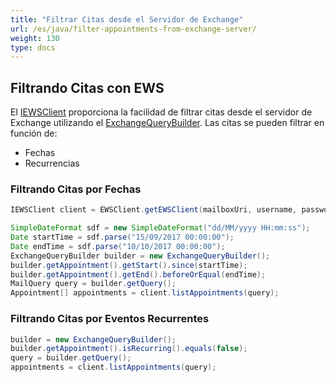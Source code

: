 ```yaml
---
title: "Filtrar Citas desde el Servidor de Exchange"
url: /es/java/filter-appointments-from-exchange-server/
weight: 130
type: docs
---
```



## **Filtrando Citas con EWS**
El [IEWSClient](https://apireference.aspose.com/email/java/com.aspose.email/IEWSClient) proporciona la facilidad de filtrar citas desde el servidor de Exchange utilizando el [ExchangeQueryBuilder](https://apireference.aspose.com/email/java/com.aspose.email/ExchangeQueryBuilder). Las citas se pueden filtrar en función de:

- Fechas
- Recurrencias
### **Filtrando Citas por Fechas**


~~~Java
IEWSClient client = EWSClient.getEWSClient(mailboxUri, username, password, domain);

SimpleDateFormat sdf = new SimpleDateFormat("dd/MM/yyyy HH:mm:ss");
Date startTime = sdf.parse("15/09/2017 00:00:00");
Date endTime = sdf.parse("10/10/2017 00:00:00");
ExchangeQueryBuilder builder = new ExchangeQueryBuilder();
builder.getAppointment().getStart().since(startTime);
builder.getAppointment().getEnd().beforeOrEqual(endTime);
MailQuery query = builder.getQuery();
Appointment[] appointments = client.listAppointments(query);
~~~ 
### **Filtrando Citas por Eventos Recurrentes**


~~~Java
builder = new ExchangeQueryBuilder();
builder.getAppointment().isRecurring().equals(false);
query = builder.getQuery();
appointments = client.listAppointments(query);
~~~